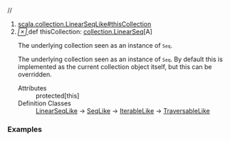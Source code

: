 //
<ol>
<li><a href="https://www.scala-lang.org/api/2.12.3/scala/collection/immutable/List.html#thisCollection:scala.collection.LinearSeq[A]">scala.collection.LinearSeqLike#thisCollection</a></li>
<li name="scala.collection.LinearSeqLike#thisCollection" visbl="prt" class="indented0 " data-isabs="false" fullcomment="yes" group="Ungrouped"> <a id="thisCollection:scala.collection.LinearSeq[A]"></a><a id="thisCollection:collection.LinearSeq[A]"></a> <span class="permalink"> <a href="../../../scala/collection/immutable/List.html#thisCollection:scala.collection.LinearSeq[A]" title="Permalink"> <i class="material-icons"></i> </a> </span> <span class="modifier_kind"> <span class="modifier"></span> <span class="kind">def</span> </span> <span class="symbol"> <span class="name">thisCollection</span><span class="result">: <a href="../LinearSeq.html" class="extype" name="scala.collection.LinearSeq">collection.LinearSeq</a>[<span class="extype" name="scala.collection.immutable.List.A">A</span>]</span> </span> <p class="shortcomment cmt">The underlying collection seen as an instance of <code><code>Seq</code></code>.</p>
 <div class="fullcomment">
  <div class="comment cmt">
   <p>The underlying collection seen as an instance of <code><code>Seq</code></code>. By default this is implemented as the current collection object itself, but this can be overridden. </p>
  </div>
  <dl class="attributes block"> 
   <dt>
    Attributes
   </dt>
   <dd>
    protected[this] 
   </dd>
   <dt>
    Definition Classes
   </dt>
   <dd>
    <a href="../LinearSeqLike.html" class="extype" name="scala.collection.LinearSeqLike">LinearSeqLike</a> → 
    <a href="../SeqLike.html" class="extype" name="scala.collection.SeqLike">SeqLike</a> → 
    <a href="../IterableLike.html" class="extype" name="scala.collection.IterableLike">IterableLike</a> → 
    <a href="../TraversableLike.html" class="extype" name="scala.collection.TraversableLike">TraversableLike</a>
   </dd>
  </dl>
 </div> </li>
        </ol>


### Examples



























